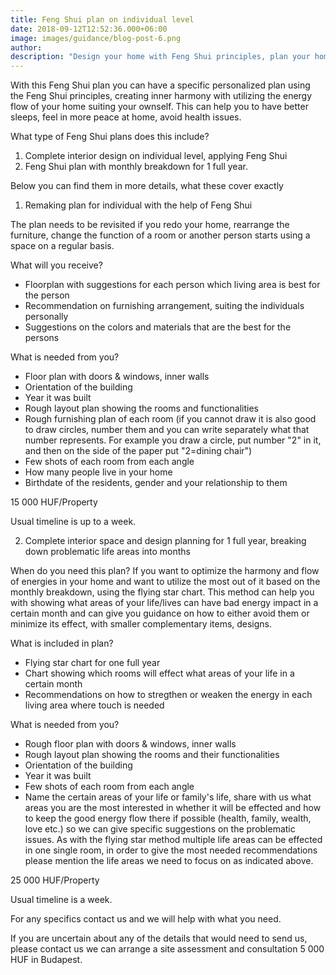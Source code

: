 ```yaml
---
title: Feng Shui plan on individual level
date: 2018-09-12T12:52:36.000+06:00
image: images/guidance/blog-post-6.png
author: 
description: "Design your home with Feng Shui principles, plan your home based on Feng Shui"
---
```


With this Feng Shui plan you can have a specific personalized plan using the Feng Shui principles, creating inner harmony with utilizing the energy flow of your home suiting your ownself. This can help you to have better sleeps, feel in more peace at home, avoid health issues.

What type of Feng Shui plans does this include?
1. Complete interior design on individual level, applying Feng Shui 
2. Feng Shui plan with monthly breakdown for 1 full year. 

Below you can find them in more details, what these cover exactly

1. Remaking plan for individual with the help of Feng Shui

The plan needs to be revisited if you redo your home, rearrange the furniture, change the function of a room or another person starts using a space on a regular basis.

What will you receive?
- Floorplan with suggestions for each person which living area is best for the person
- Recommendation on furnishing arrangement, suiting the individuals personally
- Suggestions on the colors and materials that are the best for the persons 


What is needed from you? 
- Floor plan with doors & windows, inner walls
- Orientation of the building
- Year it was built 
- Rough layout plan showing the rooms and functionalities
- Rough furnishing plan of each room (if you cannot draw it is also good to draw circles, number them and you can write separately what that number represents. For example you draw a circle, put number "2" in it, and then on the side of the paper put "2=dining chair")
- Few shots of each room from each angle
- How many people live in your home
- Birthdate of the residents, gender and your relationship to them

15 000 HUF/Property

Usual timeline is up to a week.

2. Complete interior space and design planning for 1 full year, breaking down problematic life areas into months

When do you need this plan?
If you want to optimize the harmony and flow of energies in your home and want to utilize the most out of it based on the monthly breakdown, using the flying star chart.
This method can help you with showing what areas of your life/lives can have bad energy impact in a certain month and can give you guidance on how to either avoid them or minimize its effect, with smaller complementary items, designs.

What is included in plan? 
- Flying star chart for one full year
- Chart showing which rooms will effect what areas of your life in a certain month
- Recommendations on how to stregthen or weaken the energy in each living area where touch is needed

What is needed from you?
- Rough floor plan with doors & windows, inner walls
- Rough layout plan showing the rooms and their functionalities
- Orientation of the building
- Year it was built 
- Few shots of each room from each angle
- Name the certain areas of your life or family's life, share with us what areas you are the most interested in whether it will be effected and how to keep the good energy flow there if possible (health, family, wealth, love etc.) so we can give specific suggestions on the problematic issues. As with the flying star method multiple life areas can be effected in one single room, in order to give the most needed recommendations please mention the life areas we need to focus on as indicated above. 

25 000 HUF/Property

Usual timeline is a week.

For any specifics contact us and we will help with what you need. 

If you are uncertain about any of the details that would need to send us, please contact us we can arrange a site assessment and consultation 5 000 HUF in Budapest. 